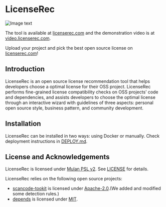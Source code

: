 # LicenseRec

![Image text](https://github.com/osslab-pku/RecLicense/blob/1caf4372960a9a54cfcbfbbbdf9ee86ab922d61a/frontend/src/assets/tool.png)

The tool is available at [licenserec.com](https://licenserec.com/) and the demonstration video is at [video.licenserec.com](https://video.licenserec.com/).

Upload your project and pick the best open source license on [licenserec.com](https://licenserec.com/)!

## Introduction

LicenseRec is an open source license recommendation tool that helps developers choose a optimal license for their OSS project.
LicenseRec performs fine-grained license compatibility checks on OSS projects’ code and dependencies, and assists developers to choose the optimal license through an interactive wizard with guidelines of three aspects: personal open source style, business pattern, and community development.

## Installation

LicenseRec can be installed in two ways: using Docker or manually. Check deployment instructions in [DEPLOY.md](./DEPLOY.md).

## License and Acknowledgements

LicenseRec is licensed under [Mulan PSL v2](http://license.coscl.org.cn/MulanPubL-2.0/). See [LICENSE](LICENSE) for details.

LicenseRec relies on the following open source projects:

* [scancode-tookit](https://github.com/nexB/scancode-toolkit) is licensed under [Apache-2.0](https://opensource.org/licenses/Apache-2.0).(We added and modified some detection rules.)
* [depends](https://github.com/multilang-depends/depends) is licensed under [MIT](https://opensource.org/licenses/MIT).
